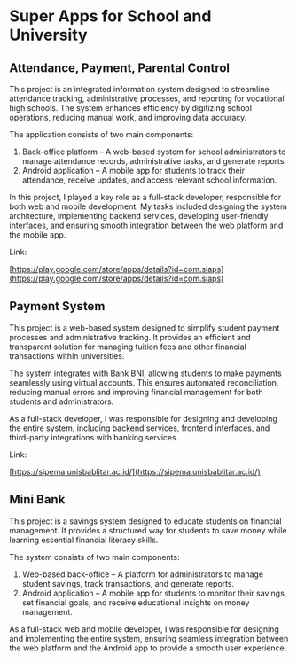 # Super Apps for School and University

## Attendance, Payment, Parental Control

This project is an integrated information system designed to streamline attendance tracking, administrative processes, and reporting for vocational high schools. The system enhances efficiency by digitizing school operations, reducing manual work, and improving data accuracy.

The application consists of two main components:

1. Back-office platform – A web-based system for school administrators to manage attendance records, administrative tasks, and generate reports.
2. Android application – A mobile app for students to track their attendance, receive updates, and access relevant school information.

In this project, I played a key role as a full-stack developer, responsible for both web and mobile development. My tasks included designing the system architecture, implementing backend services, developing user-friendly interfaces, and ensuring smooth integration between the web platform and the mobile app.

Link:

[https://play.google.com/store/apps/details?id=com.siaps](https://play.google.com/store/apps/details?id=com.siaps)

## Payment System

This project is a web-based system designed to simplify student payment processes and administrative tracking. It provides an efficient and transparent solution for managing tuition fees and other financial transactions within universities.

The system integrates with Bank BNI, allowing students to make payments seamlessly using virtual accounts. This ensures automated reconciliation, reducing manual errors and improving financial management for both students and administrators.

As a full-stack developer, I was responsible for designing and developing the entire system, including backend services, frontend interfaces, and third-party integrations with banking services.

Link:

[https://sipema.unisbablitar.ac.id/](https://sipema.unisbablitar.ac.id/)

## Mini Bank

This project is a savings system designed to educate students on financial management. It provides a structured way for students to save money while learning essential financial literacy skills.

The system consists of two main components:

1. Web-based back-office – A platform for administrators to manage student savings, track transactions, and generate reports.
2. Android application – A mobile app for students to monitor their savings, set financial goals, and receive educational insights on money management.

As a full-stack web and mobile developer, I was responsible for designing and implementing the entire system, ensuring seamless integration between the web platform and the Android app to provide a smooth user experience.